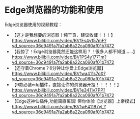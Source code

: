 # Edge浏览器的功能和使用

Edge浏览器使用的视频教程：

- 【这才是我想要的浏览器！纯干货，建议收藏！！！】https://www.bilibili.com/video/BV1Es4y157mF?vd_source=36c9491a7fa2ab8a22ca060af01b7472
- 【我惊了！Edge浏览器竟然还能这样用？！很多人都不知道......】https://www.bilibili.com/video/BV1PS4y1771m?vd_source=36c9491a7fa2ab8a22ca060af01b7472
- 【还守着Chrome？6分钟让你爱上Edge浏览器】https://www.bilibili.com/video/BV1wa411s7oX?vd_source=36c9491a7fa2ab8a22ca060af01b7472
- 【9款必装edg插件，直接让你的浏览器开挂！！！！！】https://www.bilibili.com/video/BV1e3411v7PP?vd_source=36c9491a7fa2ab8a22ca060af01b7472
- 【Edge这神仙插件,功能简直离谱! 带你体验【浏览器】上帝模式】https://www.bilibili.com/video/BV1wF41187yL?vd_source=36c9491a7fa2ab8a22ca060af01b7472
